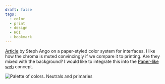 ```yaml
---
draft: false
tags:
  - color
  - print
  - design
  - HCI
  - bookmark
---
```

[Article](https://stephango.com/flexoki) by Steph Ango on a paper-styled color system for interfaces. I like how the chroma is muted convincingly if we compare it to printing. Are they mixed with the background? I would like to integrate this into the [Paper-like web](Paper-like%20web.md) concept.

![Palette of colors. Neutrals and primaries](Flexoki-1697184367884.jpeg)

